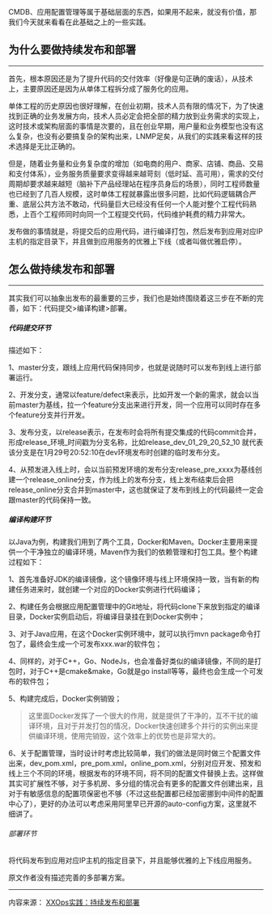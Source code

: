CMDB、应用配置管理等属于基础层面的东西，如果用不起来，就没有价值，那我们今天就来看看在此基础之上的一些实践。

## 为什么要做持续发布和部署
---
首先，根本原因还是为了提升代码的交付效率（好像是句正确的废话），从技术上，主要原因还是因为从单体工程拆分成了服务化的应用。

单体工程的历史原因也很好理解，在创业初期，技术人员有限的情况下，为了快速找到正确的业务发展方向，技术人员必定会把全部的精力放到业务需求的实现上，这时技术或架构层面的事情是次要的，且在创业早期，用户量和业务模型也没有这么复杂，也没有必要搞复杂的架构出来，LNMP足矣，从我们的实践来看这样的技术选择是无比正确的。

但是，随着业务量和业务复杂度的增加（如电商的用户、商家、店铺、商品、交易和支付体系），业务服务质量要求变得越来越苛刻（低时延、高可用），需求的交付周期却要求越来越短（脑补下产品经理站在程序员身后的场景），同时工程师数量也已经到了几百人规模，这时单体工程就暴露出很多问题，比如代码逻辑耦合严重、底层公共方法不敢动，代码量巨大已经没有任何一个人能对整个工程代码熟悉，上百个工程师同时向同一个工程提交代码，代码维护耗费的精力非常大。

发布做的事情就是，将提交后的应用代码，进行编译打包，然后发布到应用对应IP主机的指定目录下，并且做到应用服务的优雅上下线（或者叫做优雅启停）。

## 怎么做持续发布和部署
---
其实我们可以抽象出发布的最重要的三步，我们也是始终围绕着这三步在不断的完善，如下：代码提交>编译构建>部署。

##### 代码提交环节
描述如下：

1、master分支，跟线上应用代码保持同步，也就是说随时可以发布到线上进行部署运行。

2、开发分支，通常以feature/defect来表示，比如开发一个新的需求，就会以当前master为基线，拉一个feature分支出来进行开发，同一个应用可以同时存在多个feature分支并行开发。

3、发布分支，以release表示，在发布时会将所有提交集成的代码commit合并，形成release_环境_时间戳为分支名称，比如release_dev_01_29_20_52_10 就代表该分支是在1月29号20:52:10在dev环境发布时创建的临时发布分支。

4、从预发进入线上时，会以当前预发环境的发布分支release_pre_xxxx为基线创建一个release_online分支，作为线上的发布分支，线上发布结束后会把release_online分支合并到master中，这也就保证了发布到线上的代码最终一定会跟master的代码保持一致。

##### 编译构建环节
以Java为例，构建我们用到了两个工具，Docker和Maven。Docker主要用来提供一个干净独立的编译环境，Maven作为我们的依赖管理和打包工具。整个构建过程如下：

1、首先准备好JDK的编译镜像，这个镜像环境与线上环境保持一致，当有新的构建任务进来时，就创建一个对应的Docker实例进行代码编译；

2、构建任务会根据应用配置管理中的Git地址，将代码clone下来放到指定的编译目录，Docker实例启动后，将编译目录挂在到Docker实例中；

3、对于Java应用，在这个Docker实例环境中，就可以执行mvn package命令打包了，最终会生成一个可发布xxx.war的软件包；

4、同样的，对于C++，Go、NodeJs，也会准备好类似的编译镜像，不同的是打包时，对于C++是cmake&make，Go就是go install等等，最终也会生成一个可发布的软件包；

5、构建完成后，Docker实例销毁；

>这里面Docker发挥了一个很大的作用，就是提供了干净的，互不干扰的编译环境，且对于并发打包的情况，Docker快速创建多个并行的实例出来提供编译环境，使用完销毁，这个效率上的优势也是非常大的。

6、关于配置管理，当时设计时考虑比较简单，我们的做法是同时做三个配置文件出来，dev_pom.xml，pre_pom.xml，online_pom.xml，分别对应开发、预发和线上三个不同的环境，根据发布的环境不同，将不同的配置文件替换上去。这样做其实可扩展性不够，对于多机房、多分组的情况会有更多的配置文件创建出来，且对于有敏感信息的配置项保密也不够（不过这些配置都已经加密挪到中间件的配置中心了），更好的办法可以考虑采用阿里早已开源的auto-config方案，这里就不细讲了。


###### 部署环节
将代码发布到应用对应IP主机的指定目录下，并且能够优雅的上下线应用服务。

原文作者没有描述完善的多部署方案。

---

内容来源：
[XXOps实践：持续发布和部署](https://mp.weixin.qq.com/s?__biz=MzI1MTMwMTQ1MA==&mid=2247483809&idx=1&sn=42ab37c8c493114814387ef77c6bb4d7&chksm=e9f45a84de83d3923d2bfcb45726effc979a6a01af15e5e85ad57ad383c4933c6dc18a11cf8d&scene=21#wechat_redirect)

